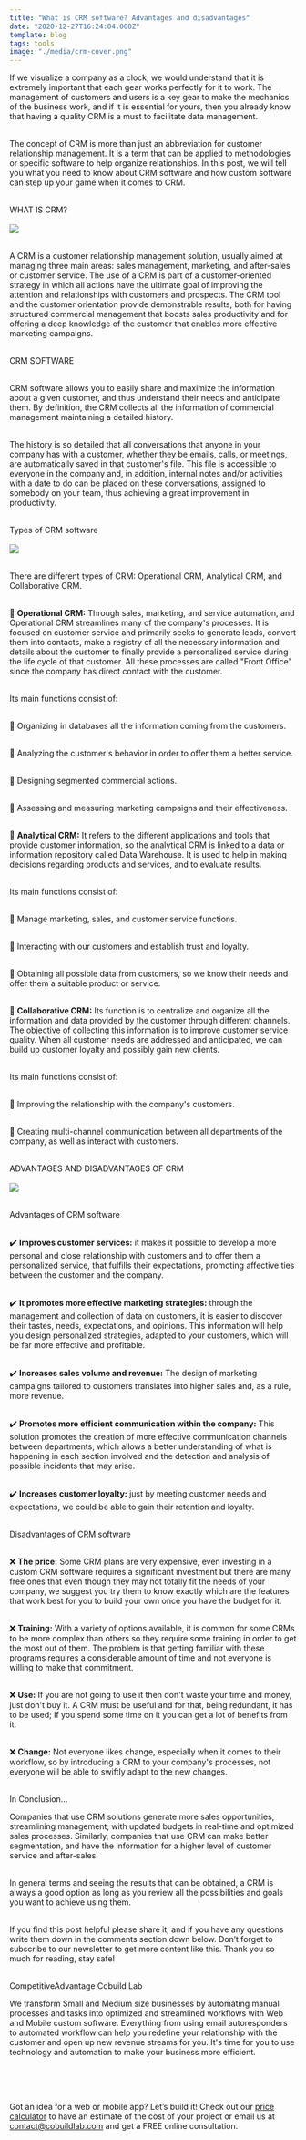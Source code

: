 ```yaml
---
title: "What is CRM software? Advantages and disadvantages"
date: "2020-12-27T16:24:04.000Z"
template: blog
tags: tools
image: "./media/crm-cover.png"
---
```


If we visualize a company as a clock, we would understand that it is extremely important that each gear works perfectly for it to work. The management of customers and users is a key gear to make the mechanics of the business work, and if it is essential for yours, then you already know that having a quality CRM is a must to facilitate data management.<br> </br>

The concept of CRM is more than just an abbreviation for customer relationship management. It is a term that can be applied to methodologies or specific software to help organize relationships. In this post, we will tell you what you need to know about CRM software and how custom software can step up your game when it comes to CRM. <br> </br>


<title-3 align="centered"> WHAT IS CRM? </title-3> <br> </br>
<img src="./media/crm-1.png"> <br> </br>

A CRM is a customer relationship management solution, usually aimed at managing three main areas: sales management, marketing, and after-sales or customer service. The use of a CRM is part of a customer-oriented strategy in which all actions have the ultimate goal of improving the attention and relationships with customers and prospects. The CRM tool and the customer orientation provide demonstrable results, both for having structured commercial management that boosts sales productivity and for offering a deep knowledge of the customer that enables more effective marketing campaigns. <br> </br>



<title-4 align="centered"> CRM SOFTWARE  </title-4> <br> </br>

CRM software allows you to easily share and maximize the information about a given customer, and thus understand their needs and anticipate them. By definition, the CRM collects all the information of commercial management maintaining a detailed history. <br> </br>

The history is so detailed that all conversations that anyone in your company has with a customer, whether they be emails, calls, or meetings, are automatically saved in that customer's file. This file is accessible to everyone in the company and, in addition, internal notes and/or activities with a date to do can be placed on these conversations, assigned to somebody on your team, thus achieving a great improvement in productivity. <br> </br>



<title-4 align="centered"> Types of CRM software  </title-4> <br> </br>
<img src="./media/crm-2.png">  <br> </br>

There are different types of CRM: Operational CRM, Analytical CRM, and Collaborative CRM. <br> </br>

🔵 **Operational CRM:** Through sales, marketing, and service automation, and Operational CRM streamlines many of the company's processes. It is focused on customer service and primarily seeks to generate leads, convert them into contacts, make a registry of all the necessary information and details about the customer to finally provide a personalized service during the life cycle of that customer. All these processes are called "Front Office" since the company has direct contact with the customer.  <br> </br>

Its main functions consist of: <br> </br>

🔹 Organizing in databases all the information coming from the customers. <br> </br>

🔹 Analyzing the customer's behavior in order to offer them a better service. <br> </br>

🔹 Designing segmented commercial actions. <br> </br>

🔹 Assessing and measuring marketing campaigns and their effectiveness. <br> </br>



🔵 **Analytical CRM:** It refers to the different applications and tools that provide customer information, so the analytical CRM is linked to a data or information repository called Data Warehouse. It is used to help in making decisions regarding products and services, and to evaluate results. <br> </br>

Its main functions consist of: <br> </br>

🔹 Manage marketing, sales, and customer service functions. <br> </br>

🔹 Interacting with our customers and establish trust and loyalty. <br> </br>

🔹 Obtaining all possible data from customers, so we know their needs and offer them a suitable product or service. <br> </br>



🔵 **Collaborative CRM:** Its function is to centralize and organize all the information and data provided by the customer through different channels. The objective of collecting this information is to improve customer service quality. When all customer needs are addressed and anticipated, we can build up customer loyalty and possibly gain new clients. <br> </br>

Its main functions consist of: <br> </br>

🔹 Improving the relationship with the company's customers. <br> </br>

🔹 Creating multi-channel communication between all departments of the company, as well as interact with customers. <br> </br>



<title-3 align="centered"> ADVANTAGES AND DISADVANTAGES OF CRM  </title-3> <br> </br>
<img src="./media/crm-3.png">  <br> </br>


<title-5 align="left"> Advantages of CRM software </title-5> <br> </br>

✔️ **Improves customer services:** it makes it possible to develop a more personal and close relationship with customers and to offer them a personalized service, that fulfills their expectations, promoting affective ties between the customer and the company.  <br> </br>

✔️ **It promotes more effective marketing strategies:** through the management and collection of data on customers, it is easier to discover their tastes, needs, expectations, and opinions. This information will help you design personalized strategies, adapted to your customers, which will be far more effective and profitable.  <br> </br>

✔️ **Increases sales volume and revenue:** The design of marketing campaigns tailored to customers translates into higher sales and, as a rule, more revenue.  <br> </br>

✔️ **Promotes more efficient communication within the company:** This solution promotes the creation of more effective communication channels between departments, which allows a better understanding of what is happening in each section involved and the detection and analysis of possible incidents that may arise.  <br> </br>

✔️ **Increases customer loyalty:**  just by meeting customer needs and expectations, we could be able to gain their retention and loyalty.   <br> </br>



<title-5 align="left"> Disadvantages of CRM software </title-5> <br> </br>

❌ **The price:** Some CRM plans are very expensive, even investing in a custom CRM software requires a significant investment but there are many free ones that even though they may not totally fit the needs of your company, we suggest you try them to know exactly which are the features that work best for you to build your own once you have the budget for it. <br> </br>

❌ **Training:** With a variety of options available, it is common for some CRMs to be more complex than others so they require some training in order to get the most out of them. The problem is that getting familiar with these programs requires a considerable amount of time and not everyone is willing to make that commitment. <br> </br>

❌ **Use:** If you are not going to use it then don't waste your time and money, just don't buy it.  A CRM must be useful and for that, being redundant, it has to be used; if you spend some time on it you can get a lot of benefits from it. <br> </br>

❌ **Change:** Not everyone likes change, especially when it comes to their workflow, so by introducing a CRM to your company's processes, not everyone will be able to swiftly adapt to the new changes. <br> </br>


<title-5 align="left"> In Conclusion… </title-5>

Companies that use CRM solutions generate more sales opportunities, streamlining management, with updated budgets in real-time and optimized sales processes. Similarly, companies that use CRM can make better segmentation, and have the information for a higher level of customer service and after-sales. <br> </br>

In general terms and seeing the results that can be obtained, a CRM is always a good option as long as you review all the possibilities and goals you want to achieve using them. <br> </br>

If you find this post helpful please share it, and if you have any questions write them down in the comments section down below. Don’t forget to subscribe to our newsletter to get more content like this. Thank you so much for reading, stay safe! <br> </br>


<title-5 align="left"> CompetitiveAdvantage Cobuild Lab </title-5>

We transform Small and Medium size businesses by automating manual processes and tasks into optimized and streamlined workflows with Web and Mobile custom software. Everything from using email autoresponders to automated workflow can help you redefine your relationship with the customer and open up new revenue streams for you. It's time for you to use technology and automation to make your business more efficient. <br> </br>

<youtube-video id="5fbYxQNgJ7s&"></youtube-video>  <br> </br>

Got an idea for a web or mobile app? Let’s build it! Check out our <a target="_blank" href="https://cobuildlab.com/price-calculator/">  price calculator</a> to have an estimate of the cost of your project or email us at contact@cobuildlab.com and get a FREE online consultation. 


